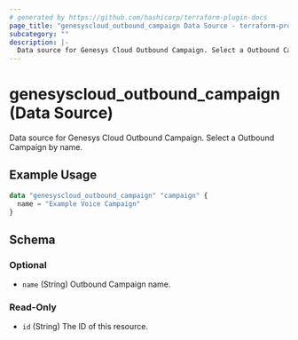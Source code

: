 ```yaml
---
# generated by https://github.com/hashicorp/terraform-plugin-docs
page_title: "genesyscloud_outbound_campaign Data Source - terraform-provider-genesyscloud-jonesb"
subcategory: ""
description: |-
  Data source for Genesys Cloud Outbound Campaign. Select a Outbound Campaign by name.
---
```


# genesyscloud_outbound_campaign (Data Source)

Data source for Genesys Cloud Outbound Campaign. Select a Outbound Campaign by name.

## Example Usage

```terraform
data "genesyscloud_outbound_campaign" "campaign" {
  name = "Example Voice Campaign"
}
```

<!-- schema generated by tfplugindocs -->
## Schema

### Optional

- `name` (String) Outbound Campaign name.

### Read-Only

- `id` (String) The ID of this resource.


